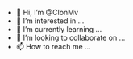 - 👋 Hi, I’m @ClonMv
- 👀 I’m interested in ...
- 🌱 I’m currently learning ...
- 💞️ I’m looking to collaborate on ...
- 📫 How to reach me ...

<!---
ClonMv/ClonMv is a ✨ special ✨ repository because its `README.md` (this file) appears on your GitHub profile.
You can click the Preview link to take a look at your changes.
--->
